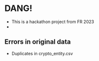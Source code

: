 # DANG!
- This is a hackathon project from FR 2023
- 



## Errors in original data
- Duplicates in crypto_entity.csv
